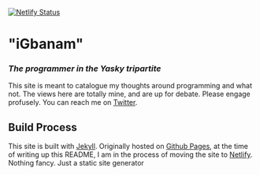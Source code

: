 [![Netlify Status](https://api.netlify.com/api/v1/badges/0046d899-c22a-4cb6-8899-8bd680d591cf/deploy-status)](https://app.netlify.com/sites/igbanam/deploys)

# "iGbanam"
### _The programmer in the Yasky tripartite_

This site is meant to catalogue my thoughts around programming and what not. The views here are totally mine, and are up for debate. Please engage profusely. You can reach me on [Twitter][1].

## Build Process

This site is built with [Jekyll][2]. Originally hosted on [Github Pages][3], at the time of writing up this README, I am in the process of moving the site to [Netlify][4]. Nothing fancy. Just a static site generator

  [1]: https://twitter.com/yaasky
  [2]: https://jekyllrb.com/
  [3]: https://pages.github.com/
  [4]: https://www.netlify.com/
